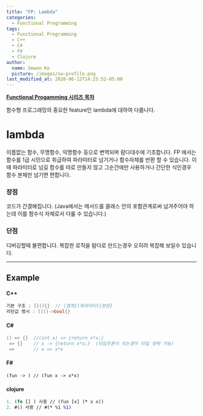 ```yaml
---
title: "FP: Lambda"
categories:
  - Functional Programming
tags:
  - Functional Programming
  - C++
  - C#
  - F#
  - Clojure
author:
  name: Sewon Ko
  picture: /images/sw-profile.png
last_modified_at: 2020-06-12T14:25:52-05:00
---
```


**[Functional Progamming 시리즈 목차](https://dream365.github.io/functional%20programming/fp-content/)**<br>

함수형 프로그래밍의 중요한 feature인 lambda에 대하여 다룹니다.
<!--more-->

# lambda
이름없는 함수, 무명함수, 익명함수 등으로 변역되며 람다대수에 기초합니다. 
FP 에서는 함수를 1급 시민으로 취급하여 파라미터로 넘기거나 함수자체를 반환 할 수 있습니다.
이때 파라미터로 넘길 함수를 따로 만들지 않고 그순간에만 사용하거나 간단한 식인경우 함수 본체만 넘기면 편합니다.

### 장점
코드가 간결해집니다. (Java에서는 메서드를 클래스 안의 포함관계로써 넘겨주어야 하는데 이를 함수식 자체로서 다룰 수 있습니다.)

### 단점
디버깅할때 불편합니다.
복잡한 로직을 람다로 만드는경우 오히려 복잡해 보일수 있습니다.
____
## Example
#### C++
```c++
기본 구조 : [](){}  // [캡쳐](파라미터){본문}
리턴값 명시 : []()->bool{}  
```

#### C#
```c#
() => {}  //(int x) => {return x*x;}
 => {}    // x -> {return x*x;}  (타입추론이 되는경우 타입 생략 가능)
 =>       // x => x*x
```

#### F#
```f#
(fun -> ) // (fun x -> x*x)
```

#### clojure
``` clojure
1. (fn [] ) 사용 // (fun [x] (* x x))
2. #() 사용 // #(* %1 %1)
```
